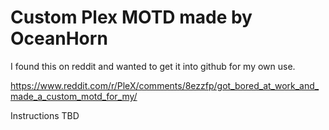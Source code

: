 # Custom Plex MOTD made by OceanHorn

I found this on reddit and wanted to get it into github for my own use.

https://www.reddit.com/r/PleX/comments/8ezzfp/got_bored_at_work_and_made_a_custom_motd_for_my/

Instructions TBD
